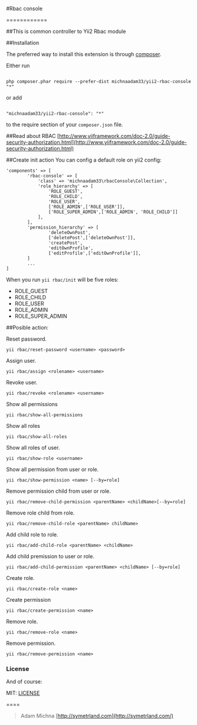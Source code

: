 #Rbac console

============

##This is common controller to Yii2 Rbac module


##Installation



The preferred way to install this extension is through [composer](http://getcomposer.org/download/).



Either run



```

php composer.phar require --prefer-dist michnaadam33/yii2-rbac-console "*"

```



or add



```

"michnaadam33/yii2-rbac-console": "*"

```



to the require section of your `composer.json` file.






##Read about RBAC
[http://www.yiiframework.com/doc-2.0/guide-security-authorization.html](http://www.yiiframework.com/doc-2.0/guide-security-authorization.html)

##Create init action
You can config a default role on yii2 config:
```
'components' => [
        'rbac-console' => [
            'class' => 'michnaadam33\rbacConsole\Collection',
            'role_hierarchy' => [
                'ROLE_GUEST',
                'ROLE_CHILD',
                'ROLE_USER',
                ['ROLE_ADMIN',['ROLE_USER']],
                ['ROLE_SUPER_ADMIN',['ROLE_ADMIN', 'ROLE_CHILD']]
            ],
        ],
        'permission_hierarchy' => [
                'deleteOwnPost',
                ['deletePost',['deleteOwnPost']],
                'createPost',
                'editOwnProfile',
                ['editProfile',['editOwnProfile']],
        ]
        ...
]
```

When you run `yii rbac/init` will be five roles:

* ROLE_GUEST
* ROLE_CHILD
* ROLE_USER
* ROLE_ADMIN
* ROLE_SUPER_ADMIN

##Posible action:

Reset password.

    yii rbac/reset-password <username> <password>
Assign user.

    yii rbac/assign <rolename> <username>
Revoke user.

    yii rbac/revoke <rolename> <username>
    
Show all permissions

    yii rbac/show-all-permissions
Show all roles

    yii rbac/show-all-roles
Show all roles of user.

    yii rbac/show-role <username>
Show all permission from user or role.
  
    yii rbac/show-permission <name> [--by=role]
Remove permission child from user or role.

    yii rbac/remove-child-permission <parentName> <childName>[--by=role]
Remove role child from role.

    yii rbac/remove-child-role <parentName> childName>
Add child role to role.

    yii rbac/add-child-role <parentName> <childName>
Add child premission to user or role.

    yii rbac/add-child-permission <parentName> <childName> [--by=role]
Create role.

    yii rbac/create-role <name>
Create permission

    yii rbac/create-permission <name>
Remove role.

    yii rbac/remove-role <name>
Remove permission.

    yii rbac/remove-permission <name>
    
### License

And of course:

MIT: [LICENSE][license]

====

> Adam Michna
[http://symetrland.com](http://symetrland.com/)

[license]: ../master/LICENSE.md
